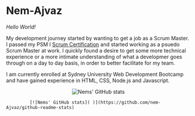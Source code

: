 # Nem-Ajvaz

*Hello World!*

My development journey started by wanting to get a job as a Scrum Master. I passed my PSM I [Scrum Certification](https://www.scrum.org/certificates/568645) and started working as a psuedo Scrum Master at work. I quickly found a desire to get some more technical experience or a more intimate understanding of what a developmer goes through on a day to day basis, in order to better facilitate for my team. 

I am currently enrolled at Sydney University Web Development Bootcamp and have gained experience in HTML, CSS, Node.js and Javascript.

<p align="center">
   <img src="https://github-readme-stats.vercel.app/api?username=nem-ajvaz" alt="Nems' GitHub stats">
</p>

             
             [![Nems' GitHub stats]( )](https://github.com/nem-Ajvaz/github-readme-stats)
